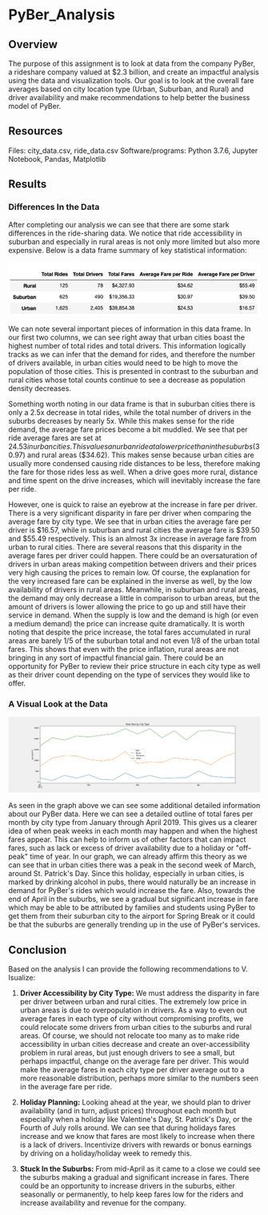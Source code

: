 # PyBer_Analysis

## Overview

The purpose of this assignment is to look at data from the company PyBer, a rideshare company valued at $2.3 billion, and create an impactful analysis using the data and visualization tools. Our goal is to look at the overall fare averages based on city location type (Urban, Suburban, and Rural) and driver availability and make recommendations to help better the business model of PyBer.

## Resources

Files: city_data.csv, ride_data.csv
Software/programs: Python 3.7.6, Jupyter Notebook, Pandas, Matplotlib

## Results

### Differences In the Data

After completing our analysis we can see that there are some stark differences in the ride-sharing data. We notice that ride accessibility in suburban and especially in rural areas is not only more limited but also more expensive. Below is a data frame summary of key statistical information:

![Pyber Summary DF](analysis/Pyber_summary_df.png)

We can note several important pieces of information in this data frame. In our first two columns, we can see right away that urban cities boast the highest number of total rides and total drivers. This information logically tracks as we can infer that the demand for rides, and therefore the number of drivers available, in urban cities would need to be high to move the population of those cities. This is presented in contrast to the suburban and rural cities whose total counts continue to see a decrease as population density decreases.

Something worth noting in our data frame is that in suburban cities there is only a 2.5x decrease in total rides, while the total number of drivers in the suburbs decreases by nearly 5x. While this makes sense for the ride demand, the average fare prices become a bit muddled. We see that per ride average fares are set at $24.53 in urban cities. This values an urban ride at a lower price than in the suburbs ($30.97) and rural areas ($34.62). This makes sense because urban cities are usually more condensed causing ride distances to be less, therefore making the fare for those rides less as well. When a drive goes more rural, distance and time spent on the drive increases, which will inevitably increase the fare per ride.

However, one is quick to raise an eyebrow at the increase in fare per driver. There is a very significant disparity in fare per driver when comparing the average fare by city type. We see that in urban cities the average fare per driver is $16.57, while in suburban and rural cities the average fare is $39.50 and $55.49 respectively. This is an almost 3x increase in average fare from urban to rural cities. There are several reasons that this disparity in the average fares per driver could happen. There could be an oversaturation of drivers in urban areas making competition between drivers and their prices very high causing the prices to remain low. Of course, the explanation for the very increased fare can be explained in the inverse as well, by the low availability of drivers in rural areas. Meanwhile, in suburban and rural areas, the demand may only decrease a little in comparison to urban areas, but the amount of drivers is lower allowing the price to go up and still have their service in demand. When the supply is low and the demand is high (or even a medium demand) the price can increase quite dramatically. It is worth noting that despite the price increase, the total fares accumulated in rural areas are barely 1/5 of the suburban total and not even 1/8 of the urban total fares. This shows that even with the price inflation, rural areas are not bringing in any sort of impactful financial gain. There could be an opportunity for PyBer to review their price structure in each city type as well as their driver count depending on the type of services they would like to offer.

### A Visual Look at the Data

![Pyber Fare Summary](analysis/PyBer_fare_summary.png)

As seen in the graph above we can see some additional detailed information about our PyBer data. Here we can see a detailed outline of total fares per month by city type from January through April 2019. This gives us a clearer idea of when peak weeks in each month may happen and when the highest fares appear. This can help to inform us of other factors that can impact fares, such as lack or excess of driver availability due to a holiday or "off-peak" time of year. In our graph, we can already affirm this theory as we can see that in urban cities there was a peak in the second week of March, around St. Patrick's Day. Since this holiday, especially in urban cities, is marked by drinking alcohol in pubs, there would naturally be an increase in demand for PyBer's rides which would increase the fare. Also, towards the end of April in the suburbs, we see a gradual but significant increase in fare which may be able to be attributed by families and students using PyBer to get them from their suburban city to the airport for Spring Break or it could be that the suburbs are generally trending up in the use of PyBer's services.

## Conclusion

Based on the analysis I can provide the following recommendations to V. Isualize:

1. **Driver Accessibility by City Type:** We must address the disparity in fare per driver between urban and rural cities. The extremely low price in urban areas is due to overpopulation in drivers. As a way to even out average fares in each type of city without compromising profits, we could relocate some drivers from urban cities to the suburbs and rural areas. Of course, we should not relocate too many as to make ride accessibility in urban cities decrease and create an over-accessibility problem in rural areas, but just enough drivers to see a small, but perhaps impactful, change on the average fare per driver. This would make the average fares in each city type per driver average out to a more reasonable distribution, perhaps more similar to the numbers seen in the average fare per ride.

2. **Holiday Planning:** Looking ahead at the year, we should plan to driver availability (and in turn, adjust prices) throughout each month but especially when a holiday like Valentine's Day, St. Patrick's Day, or the Fourth of July rolls around. We can see that during holidays fares increase and we know that fares are most likely to increase when there is a lack of drivers. Incentivize drivers with rewards or bonus earnings by driving on a holiday/holiday week to remedy this.

3. **Stuck In the Suburbs:** From mid-April as it came to a close we could see the suburbs making a gradual and significant increase in fares. There could be an opportunity to increase drivers in the suburbs, either seasonally or permanently, to help keep fares low for the riders and increase availability and revenue for the company.